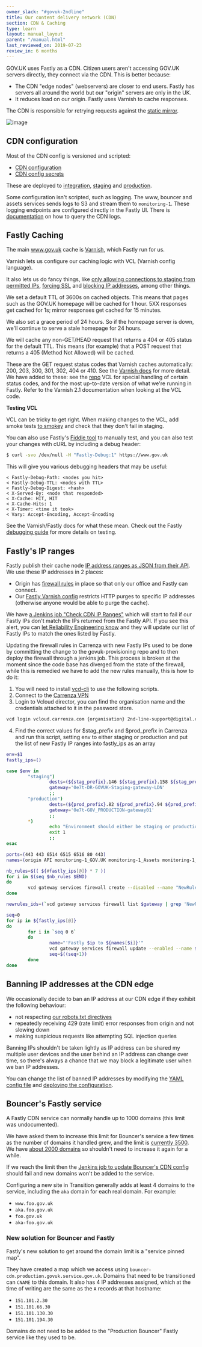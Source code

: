 ```yaml
---
owner_slack: "#govuk-2ndline"
title: Our content delivery network (CDN)
section: CDN & Caching
type: learn
layout: manual_layout
parent: "/manual.html"
last_reviewed_on: 2019-07-23
review_in: 6 months
---
```


GOV.UK uses Fastly as a CDN. Citizen users aren't accessing GOV.UK servers
directly, they connect via the CDN. This is better because:

- The CDN "edge nodes" (webservers) are closer to end users. Fastly has
  servers all around the world but our "origin" servers are only in the UK.
- It reduces load on our origin. Fastly uses Varnish to cache responses.

The CDN is responsible for retrying requests against the
[static mirror](/manual/fall-back-to-mirror.html).

![image](images/cdn-mirror-configuration.png)

## CDN configuration

Most of the CDN config is versioned and scripted:

- [CDN configuration](https://github.com/alphagov/govuk-cdn-config/)
- [CDN config secrets](https://github.com/alphagov/govuk-cdn-config-secrets)

These are deployed to [integration][integration_cdn], [staging][staging_cdn]
and [production][production_cdn].

Some configuration isn't scripted, such as logging. The www, bouncer and assets
services sends logs to S3 and stream them to `monitoring-1`. These logging
endpoints are configured directly in the Fastly UI. There is
[documentation](/manual/query-cdn-logs.html) on how to query the CDN logs.

[integration_cdn]: https://deploy.integration.publishing.service.gov.uk/job/Deploy_CDN/
[staging_cdn]: https://deploy.staging.publishing.service.gov.uk/job/Deploy_CDN/
[production_cdn]: https://deploy.publishing.service.gov.uk/job/Deploy_CDN/

## Fastly Caching

The main www.gov.uk cache is
[Varnish](https://varnish-cache.org/docs/2.1/index.html), which Fastly run for
us.

Varnish lets us configure our caching logic with VCL (Varnish config language).

It also lets us do fancy things, like [only allowing connections to staging from permitted IPs](https://github.com/alphagov/govuk-cdn-config/blob/master/vcl_templates/www.vcl.erb#L193), [forcing SSL](https://github.com/alphagov/govuk-cdn-config/blob/master/vcl_templates/www.vcl.erb#L214) and [blocking IP addresses](https://github.com/alphagov/govuk-cdn-config/blob/master/vcl_templates/www.vcl.erb#L200), among other things.

We set a default TTL of 3600s on cached objects. This means that pages such as
the GOV.UK homepage will be cached for 1 hour. 5XX responses get cached for
1s; mirror responses get cached for 15 minutes.

We also set a grace period of 24 hours. So if the homepage server is down,
we'll continue to serve a stale homepage for 24 hours.

We will cache any non-GET/HEAD request that returns a 404 or 405 status for the
default TTL. This means (for example) that a POST request that returns a 405
(Method Not Allowed) will be cached.

These are the GET request status codes that Varnish caches automatically:
200, 203, 300, 301, 302, 404 or 410. See the [Varnish docs](https://varnish-cache.org/docs/2.1/reference/vcl.html#variables)
for more detail. We have added to these: see the [repo](https://github.com/alphagov/govuk-cdn-config)
VCL for special handling of certain status codes, and for the most up-to-date
version of what we're running in Fastly.
Refer to the Varnish 2.1 documentation when looking at the VCL code.

**Testing VCL**

VCL can be tricky to get right. When making changes to the VCL, add smoke tests
[to smokey](https://github.com/alphagov/smokey/blob/master/features/caching.feature)
and check that they don't fail in staging.

You can also use Fastly's [Fiddle tool](https://fiddle.fastlydemo.net/) to
manually test, and you can also test your changes with cURL by including a
debug header:

```sh
$ curl -svo /dev/null -H "Fastly-Debug:1" https://www.gov.uk
```

This will give you various debugging headers that may be useful:

```
< Fastly-Debug-Path: <nodes you hit>
< Fastly-Debug-TTL: <nodes with TTL>
< Fastly-Debug-Digest: <hash>
< X-Served-By: <node that responded>
< X-Cache: HIT, HIT
< X-Cache-Hits: 1
< X-Timer: <time it took>
< Vary: Accept-Encoding, Accept-Encoding
```

See the Varnish/Fastly docs for what these mean. Check out the Fastly
[debugging guide](https://docs.fastly.com/guides/debugging/checking-cache#using-curl)
for more details on testing.

## Fastly's IP ranges

Fastly publish their cache node
[IP address ranges as JSON from their API][fastly_ips]. We use these IP
addresses in 2 places:

- Origin has [firewall rules][] in place so that only our office and Fastly
  can connect.
- Our [Fastly Varnish config][vcl_config] restricts HTTP purges to specific
  IP addresses (otherwise anyone would be able to purge the cache).

We have [a Jenkins job "Check CDN IP Ranges"][check-cdn-ip-ranges] which will
start to fail if our Fastly IPs don't match the IPs returned from the Fastly
API. If you see this alert, you can
[let Reliability Engineering know][raise-with-re] and they will update our
list of Fastly IPs to match the ones listed by Fastly.

Updating the firewall rules in Carrenza with new Fastly IPs used to be done by
committing the change to the govuk-provisioning repo and to then deploy the
firewall through a jenkins job. This process is broken at the moment since the
code base has diverged from the state of the firewall, while this is remedied
we have to add the new rules manually, this is how to do it:

1. You will need to install [vcd-cli][vcd-cli] to use the following scripts.
2. Connect to the [Carrenza VPN][carrenza-vpn]
3. Login to Vcloud director, you can find the organisation name and the credentials
attached to it in the password store.

```bash
vcd login vcloud.carrenza.com {organisation} 2nd-line-support@digital.cabinet-office.gov.uk -V 32.0
```

4. Find the correct values for $stag_prefix and $prod_prefix in Carrenza and run this script, setting env to either staging or production and put the list
of new Fastly IP ranges into fastly_ips as an array

```bash
env=$1
fastly_ips=()

case $env in
        "staging")
                dests=(${stag_prefix}.146 ${stag_prefix}.158 ${stag_prefix}.155 ${stag_prefix}.155 ${stag_prefix}.155 ${stag_prefix}.157 ${stag_prefix}.149)
                gateway='0e7t-DR-GOVUK-Staging-gateway-LDN'
                ;;
        "production") 
                dests=(${prod_prefix}.82 ${prod_prefix}.94 ${prod_prefix}.91 ${prod_prefix}.91 ${prod_prefix}.91 ${prod_prefix}.93 ${prod_prefix}.85)
                gateway='0e7t-GOV_PRODUCTION-gateway01'
                ;;
        *)
                echo "Environment should either be staging or production"
                exit 1
                ;;
esac

ports=(443 443 6514 6515 6516 80 443)
names=(origin API monitoring-1_GOV.UK monitoring-1_Assets monitoring-1_Bouncer apt_mirror Backend_AWS)

nb_rules=$(( ${#fastly_ips[@]} * 7 ))
for i in $(seq $nb_rules $END)
do
        vcd gateway services firewall create --disabled --name "NewRule_$i" --action accept --type user $gateway
done

newrules_ids=(`vcd gateway services firewall list $gateway | grep 'NewRule_' | awk '{print $1'}`)

seq=0
for ip in ${fastly_ips[@]}
do
        for i in `seq 0 6`
        do
                name="'Fastly $ip to ${names[$i]}'"
                vcd gateway services firewall update --enabled --name $name --source $ip:ip --destination ${dests[$i]}:ip --service tcp any ${ports[$i]} $gateway ${newrules_ids[$seq]}
                seq=$((seq+1))
        done    
done
```

[fastly_ips]: https://api.fastly.com/public-ip-list
[firewall rules]: https://github.com/alphagov/govuk-provisioning/blob/master/vcloud-edge_gateway/vars/production_carrenza_vars.yaml
[vcl_config]: https://github.com/alphagov/govuk-cdn-config/
[check-cdn-ip-ranges]: https://deploy.publishing.service.gov.uk/job/Check_CDN_IP_Ranges/
[raise-with-re]: raising-issues-with-reliability-engineering.html
[vcd-cli]: https://github.com/vmware/vcd-cli
[carrenza-vpn]: https://docs.publishing.service.gov.uk/manual/connect-to-vcloud-director.html#connecting-with-cisco-anyconnect

## Banning IP addresses at the CDN edge

We occasionally decide to ban an IP address at our CDN edge if they exhibit the
following behaviour:

- not respecting [our robots.txt directives][robots]
- repeatedly receiving 429 (rate limit) error responses from origin and not
  slowing down
- making suspicious requests like attempting SQL injection queries

[robots]: https://www.gov.uk/robots.txt

Banning IPs shouldn't be taken lightly as IP address can be shared my multiple
user devices and the user behind an IP address can change over time, so there's
always a chance that we may block a legitimate user when we ban IP addresses.

You can change the list of banned IP addresses by modifying the
[YAML config file][ip_ban_config] and [deploying the configuration][ip_ban_deploy].

[ip_ban_config]: https://github.com/alphagov/govuk-cdn-config-secrets/blob/master/fastly/dictionaries/config/ip_address_blacklist.yaml
[ip_ban_deploy]: https://deploy.publishing.service.gov.uk/job/Update_CDN_Dictionaries/build

## Bouncer's Fastly service

A Fastly CDN service can normally handle up to 1000 domains (this limit was
undocumented).

We have asked them to increase this limit for Bouncer's service a few times as
the number of domains it handled grew, and the limit is
[currently 3500](https://fastly.zendesk.com/requests/7356). We have
[about 2000 domains](https://transition.publishing.service.gov.uk/hosts)
so shouldn't need to increase it again for a while.

If we reach the limit then the [Jenkins job to update Bouncer's CDN
config](https://deploy.publishing.service.gov.uk/job/Bouncer_CDN/) should fail
and new domains won't be added to the service.

Configuring a new site in Transition generally adds at least 4 domains to the
service, including the `aka` domain for each real domain. For example:

-   `www.foo.gov.uk`
-   `aka.foo.gov.uk`
-   `foo.gov.uk`
-   `aka-foo.gov.uk`

### New solution for Bouncer and Fastly

Fastly's new solution to get around the domain limit is a "service pinned map".

They have created a map which we access using
`bouncer-cdn.production.govuk.service.gov.uk`.
Domains that need to be transitioned can `CNAME` to this domain. It also has
4 IP addresses assigned, which at the time of writing are the same as the `A`
records at that hostname:

- `151.101.2.30`
- `151.101.66.30`
- `151.101.130.30`
- `151.101.194.30`

Domains do not need to be added to the "Production Bouncer" Fastly service
like they used to be.
